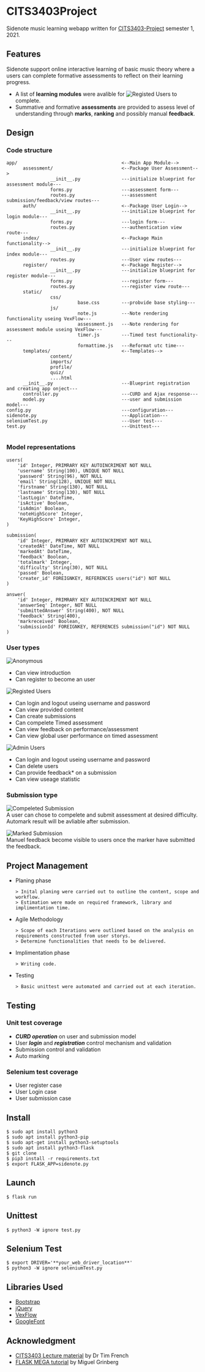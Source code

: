 
# CITS3403Project

Sidenote music learning webapp written for [CITS3403-Project](https://teaching.csse.uwa.edu.au/units/CITS3403/) semester 1, 2021.

## Features
Sidenote support online interactive learning of basic music theory where a users can complete formative assessments to reflect on their learning progress.

- A list of **learning modules** were avalible for ![Registed Users](https://img.shields.io/badge/-User-yellow.svg) to complete. 
- Summative and formative **assessments** are provided to assess level of understanding through **marks**, **ranking** and possibly manual **feedback**. 

## Design 
### Code structure 
```
app/                                      <--Main App Module-->
      assessment/                         <--Package User Assessment-->
                __init__.py               ---initialize blueprint for assessment module---
                forms.py                  ---assessment form---
                routes.py                 ---assessment submission/feedback/view routes---
      auth/                               <--Package User Login-->
                __init__.py               ---initialize blueprint for login module--- 
                forms.py                  ---login form---
                routes.py                 ---authentication view route---
      index/                              <--Package Main functionality-->
                __init__.py               ---initialize blueprint for index module---
                routes.py                 ---User view routes---
      register/                           <--Package Register-->
                __init__.py               ---initialize blueprint for register module---
                forms.py                  ---register form---
                routes.py                 ---register view route---
      static/                             
                css/    
                          base.css        ---probvide base styling---
                js/
                          note.js         ---Note rendering functionality useing VexFlow---
                          assessment.js   ---Note rendering for assessment module useing VexFlow---
                          timer.js        ---Timed test functionality---
                          formattime.js   ---Reformat utc time---
      templates/                          <--Templates-->
                content/                   
                imports/
                profile/
                quiz/
                ....html
      __init__.py                         ---Blueprint registration and creating app onject---
      controller.py                       ---CURD and Ajax response---
      model.py                            ---user and submission model---
config.py                                 ---configuration---
sidenote.py                               ---Application---
seleniumTest.py                           ---User test---
test.py                                   ---Unittest---
    
```
### Model representations 
```
users(
    'id' Integer, PRIMRARY KEY AUTOINCRIMENT NOT NULL
    'username' String(100), UNIQUE NOT NULL
    'password' String(96), NOT NULL
    'email' String(128), UNIQUE NOT NULL
    'firstname' String(130), NOT NULL
    'lastname' String(130), NOT NULL
    'lastLogin' DateTime,
    'isActive' Boolean,
    'isAdmin' Boolean,
    'noteHighScore' Integer,
    'KeyHighScore' Integer,
)

submission(
    'id' Integer, PRIMRARY KEY AUTOINCRIMENT NOT NULL
    'createdAt' DateTime, NOT NULL
    'markedAt' DateTime,
    'feedback' Boolean,
    'totalmark' Integer,
    'difficulty' String(30), NOT NULL
    'passed' Boolean,
    'creater_id' FOREIGNKEY, REFERENCES users("id") NOT NULL
)

answer(
    'id' Integer, PRIMRARY KEY AUTOINCRIMENT NOT NULL
    'answerSeq' Integer, NOT NULL
    'submittedAnswer' String(400), NOT NULL
    'feedback' String(400),
    'markreceived' Boolean,
    'submissionId' FOREIGNKEY, REFERENCES submission("id") NOT NULL
)
```
### User types 
![Anonymous](https://img.shields.io/badge/-Anonymous-black.svg)
- Can view introduction 
- Can register to become an user

![Registed Users](https://img.shields.io/badge/-User-yellow.svg)
- Can login and logout useing username and password
- Can view provided content
- Can create submissions 
- Can compelete Timed assessment
- Can view feedback on performance/assessment
- Can view global user performance on timed assessment

![Admin Users](https://img.shields.io/badge/-Admin-blue.svg)
- Can login and logout useing username and password
- Can delete users
- Can provide feedback* on a submission
- Can view useage statistic 

### Submission type 
![Compeleted Submission](https://img.shields.io/badge/Sub-Compeleted-orange.svg)  
A user can chose to compelete and submit assessment at desired difficulty.
Automark result will be avliable after submission. 

![Marked Submission](https://img.shields.io/badge/Sub-Marked-greed.svg)  
Manuel feedback become visible to users once the marker have submitted the feedback. 

## Project Management 

* Planing phase  

      > Inital planing were carried out to outline the content, scope and workflow. 
      > Estimation were made on required framework, library and implimentation time.
      
* Agile Methodology 

      > Scope of each Iterations were outlined based on the analysis on requirements constructed from user storys.
      > Determine functionalities that needs to be delivered.

* Implimentation phase

      > Writing code.

* Testing

      > Basic unittest were automated and carried out at each iteration.
## Testing
### Unit test coverage 
- ***CURD operation*** on user and submission model 
- User ***login*** and ***registration*** control mechanism and validation
- Submission control and validation 
- Auto marking 

### Selenium test coverage
- User register case
- User Login case
- User submission case

## Install
```
$ sudo apt install python3
$ sudo apt install python3-pip
$ sudo apt-get install python3-setuptools
$ sudo apt install python3-flask
$ git clone
$ pip3 install -r requirements.txt
$ export FLASK_APP=sidenote.py
```
## Launch
```
$ flask run
```
## Unittest
```
$ python3 -W ignore test.py
```
## Selenium Test
```
$ export DRIVER='**your_web_driver_location**'
$ python3 -W ignore seleniumTest.py
```
## Libraries Used
- [Bootstrap](https://getbootstrap.com/)
- [jQuery](https://jquery.com/)
- [VexFlow](https://github.com/0xfe/vexflow)
- [GoogleFont](https://fonts.google.com/specimen/Zilla+Slab#standard-styles)

## Acknowledgment
- [CITS3403 Lecture material](https://teaching.csse.uwa.edu.au/units/CITS3403/) by Dr Tim French
- [FLASK MEGA tutorial](https://blog.miguelgrinberg.com/post/the-flask-mega-tutorial-part-i-hello-world) by Miguel Grinberg
